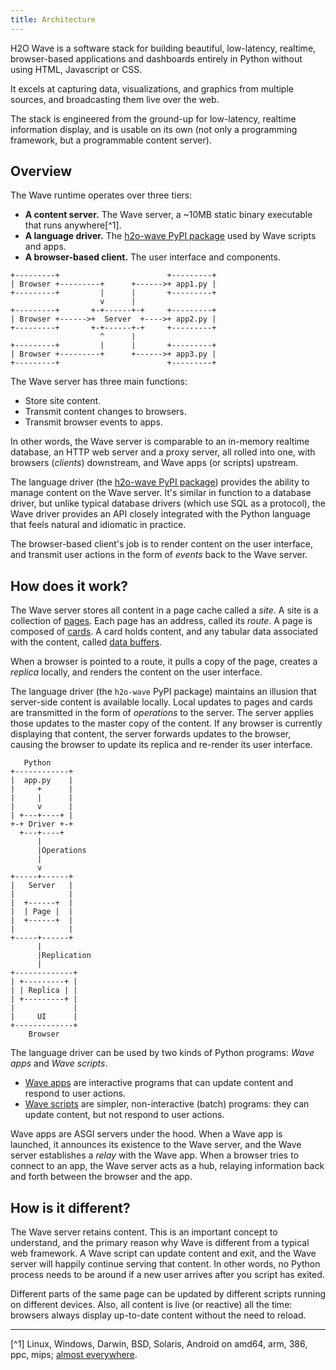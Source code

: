 ```yaml
---
title: Architecture
---
```


H2O Wave is a software stack for building beautiful, low-latency, realtime, browser-based applications and dashboards entirely in Python without using HTML, Javascript or CSS.

It excels at capturing data, visualizations, and graphics from multiple sources, and broadcasting them live over the web.

The stack is engineered from the ground-up for low-latency, realtime information display, and is usable on its own (not only a programming framework, but a programmable content server).

## Overview

The Wave runtime operates over three tiers:

- **A content server.** The Wave server, a ~10MB static binary executable that runs anywhere[^1].
- **A language driver.** The [h2o-wave PyPI package](https://pypi.org/project/h2o-wave/) used by Wave scripts and apps.
- **A browser-based client.** The user interface and components.

```
+---------+                        +---------+
| Browser +---------+      +------>+ app1.py |
+---------+         |      |       +---------+
                    v      |
+---------+       +-+------+-+     +---------+
| Browser +------>+  Server  +---->+ app2.py |
+---------+       +-+------+-+     +---------+
                    ^      |
+---------+         |      |       +---------+
| Browser +---------+      +------>+ app3.py |
+---------+                        +---------+
```

The Wave server has three main functions:

- Store site content.
- Transmit content changes to browsers.
- Transmit browser events to apps.

In other words, the Wave server is comparable to an in-memory realtime database, an HTTP web server and a proxy server, all rolled into one, with browsers (*clients*) downstream, and Wave apps (or scripts) upstream.

The language driver (the [h2o-wave PyPI package](https://pypi.org/project/h2o-wave/)) provides the ability to manage content on the Wave server. It's similar in function to a database driver, but unlike typical database drivers (which use SQL as a protocol), the Wave driver provides an API closely integrated with the Python language that feels natural and idiomatic in practice.

The browser-based client's job is to render content on the user interface, and transmit user actions in the form of *events* back to the Wave server.

## How does it work?

The Wave server stores all content in a page cache called a *site*. A site is a collection of [pages](pages.md). Each page has an address, called its *route*. A page is composed of [cards](/docs/widgets/overview). A card holds content, and any tabular data associated with the content, called [data buffers](buffers.md).

When a browser is pointed to a route, it pulls a copy of the page, creates a *replica* locally, and renders the content on the user interface.

The language driver (the `h2o-wave` PyPI package) maintains an illusion that server-side content is available locally. Local updates to pages and cards are transmitted in the form of *operations* to the server. The server applies those updates to the master copy of the content. If any browser is currently displaying that content, the server forwards updates to the browser, causing the browser to update its replica and re-render its user interface.

```
   Python
+------------+
|  app.py    |
|     +      |
|     |      |
|     v      |
| +---+----+ |
+-+ Driver +-+
  +---+----+
      |
      |Operations
      |
      v
+-----+------+
|   Server   |
|            |
|  +------+  |
|  | Page |  |
|  +------+  |
|            |
+-----+------+
      |
      |Replication
      |
+-------------+
| +---------+ |
| | Replica | |
| +---------+ |
|             |
|     UI      |
+-------------+
    Browser
```

The language driver can be used by two kinds of Python programs: *Wave apps* and *Wave scripts*.

- [Wave apps](apps.md) are interactive programs that can update content and respond to user actions.
- [Wave scripts](scripts.md) are simpler, non-interactive (batch) programs: they can update content, but not respond to user actions.

Wave apps are ASGI servers under the hood. When a Wave app is launched, it announces its existence to the Wave server, and the Wave server establishes a *relay* with the Wave app. When a browser tries to connect to an app, the Wave server acts as a hub, relaying information back and forth between the browser and the app.

## How is it different?

The Wave server retains content. This is an important concept to understand, and the primary reason why Wave is different from a typical web framework. A Wave script can update content and exit, and the Wave server will happily continue serving that content. In other words, no Python process needs to be around if a new user arrives after you script has exited.

Different parts of the same page can be updated by different scripts running on different devices. Also, all content is live (or reactive) all the time: browsers always display up-to-date content without the need to reload.

---

[^1] Linux, Windows, Darwin, BSD, Solaris, Android on amd64, arm, 386, ppc, mips; [almost everywhere](https://gist.github.com/asukakenji/f15ba7e588ac42795f421b48b8aede63).
